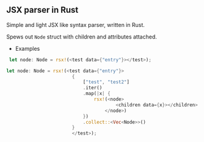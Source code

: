 ## JSX parser in Rust


Simple and light JSX like syntax parser, written in Rust.

Spews out `Node` struct with children and attributes attached.



* Examples 

```Rust
 let node: Node = rsx!(<test data={"entry"}></test>);

```



```Rust
let node: Node = rsx!(<test data={"entry"}>
                        {
                            ["test", "test2"]
                            .iter()
                            .map(|x| {
                                rsx!(<node>
                                        <children data={x}></children>
                                    </node>)
                            })
                            .collect::<Vec<Node>>()
                        }
                        </test>);

```
